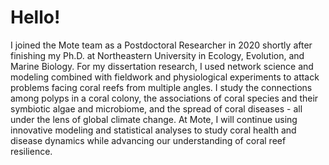 # Hello!
 
I joined the Mote team as a Postdoctoral Researcher in 2020 shortly after finishing my Ph.D. at Northeastern University in Ecology, Evolution, and Marine Biology. For my dissertation research, I used network science and modeling combined with fieldwork and physiological experiments to attack problems facing coral reefs from multiple angles. I study the connections among polyps in a coral colony, the associations of coral species and their symbiotic algae and microbiome, and the spread of coral diseases - all under the lens of global climate change. At Mote, I will continue using innovative modeling and statistical analyses to study coral health and disease dynamics while advancing our understanding of coral reef resilience.

